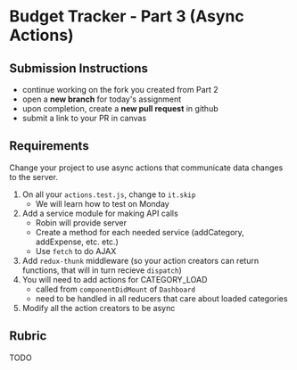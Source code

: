 Budget Tracker - Part 3 (Async Actions)
===

## Submission Instructions
* continue working on the fork you created from Part 2
* open a **new branch** for today's assignment
* upon completion, create a **new pull request** in github
* submit a link to your PR in canvas

## Requirements  

Change your project to use async actions that communicate data changes to the server.

1. On all your `actions.test.js`, change to `it.skip`
    - We will learn how to test on Monday
1. Add a service module for making API calls
    - Robin will provide server
    - Create a method for each needed service (addCategory, addExpense, etc. etc.)
    - Use `fetch` to do AJAX
1. Add `redux-thunk` middleware (so your action creators can return functions, that will in turn recieve `dispatch`)
1. You will need to add actions for CATEGORY_LOAD
    - called from `componentDidMount` of `Dashboard`
    - need to be handled in all reducers that care about loaded categories
1. Modify all the action creators to be async

## Rubric

TODO
